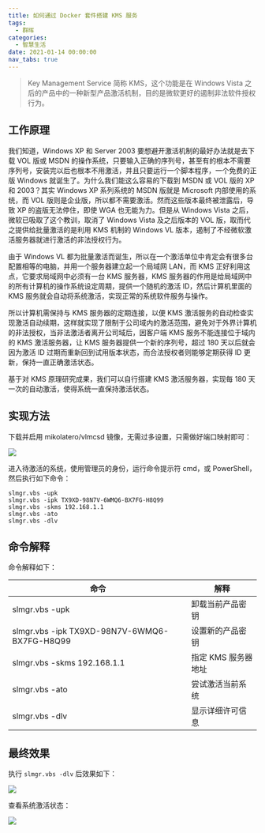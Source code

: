 ```yaml
---
title: 如何通过 Docker 套件搭建 KMS 服务
tags:
  - 群晖
categories:
  - 智慧生活
date: 2021-01-14 00:00:00
nav_tabs: true
---
```


> Key Management Service 简称 KMS，这个功能是在 Windows Vista 之后的产品中的一种新型产品激活机制，目的是微软更好的遏制非法软件授权行为。

<!-- more -->

## 工作原理

我们知道，Windows XP 和 Server 2003 要想避开激活机制的最好办法就是去下载 VOL 版或 MSDN 的操作系统，只要输入正确的序列号，甚至有的根本不需要序列号，安装完以后也根本不用激活，并且只要运行一个脚本程序，一个免费的正版 Windows 就诞生了。为什么我们能这么容易的下载到 MSDN 或 VOL 版的 XP 和 2003？其实 Windows XP 系列系统的 MSDN 版就是 Microsoft 内部使用的系统，而 VOL 版则是企业版，所以都不需要激活。然而这些版本最终被泄露后，导致 XP 的盗版无法停住，即使 WGA 也无能为力。但是从 Windows Vista 之后，微软已吸取了这个教训，取消了 Windows Vista 及之后版本的 VOL 版，取而代之提供给批量激活的是利用 KMS 机制的 Windows VL 版本，遏制了不经微软激活服务器就进行激活的非法授权行为。

由于 Windows VL 都为批量激活而诞生，所以在一个激活单位中肯定会有很多台配置相等的电脑，并用一个服务器建立起一个局域网 LAN，而 KMS 正好利用这点，它要求局域网中必须有一台 KMS 服务器，KMS 服务器的作用是给局域网中的所有计算机的操作系统设定周期，提供一个随机的激活 ID，然后计算机里面的 KMS 服务就会自动将系统激活，实现正常的系统软件服务与操作。

所以计算机需保持与 KMS 服务器的定期连接，以便 KMS 激活服务的自动检查实现激活自动续期，这样就实现了限制于公司域内的激活范围，避免对于外界计算机的非法授权，当非法激活者离开公司域后，因客户端 KMS 服务不能连接位于域内的 KMS 激活服务器，让 KMS 服务器提供一个新的序列号，超过 180 天以后就会因为激活 ID 过期而重新回到试用版本状态，而合法授权者则能够定期获得 ID 更新，保持一直正确激活状态。

基于对 KMS 原理研究成果，我们可以自行搭建 KMS 激活服务器，实现每 180 天一次的自动激活，使得系统一直保持激活状态。

## 实现方法

下载并启用 mikolatero/vlmcsd 镜像，无需过多设置，只需做好端口映射即可：

![](https://cdn.dusays.com/2021/01/302-1.jpg)

进入待激活的系统，使用管理员的身份，运行命令提示符 cmd，或 PowerShell，然后执行如下命令：

```
slmgr.vbs -upk
slmgr.vbs -ipk TX9XD-98N7V-6WMQ6-BX7FG-H8Q99
slmgr.vbs -skms 192.168.1.1
slmgr.vbs -ato
slmgr.vbs -dlv
```

## 命令解释

命令解释如下：

| 命令 | 解释 |
| - | - |
| slmgr.vbs -upk | 卸载当前产品密钥 |
| slmgr.vbs -ipk TX9XD-98N7V-6WMQ6-BX7FG-H8Q99 | 设置新的产品密钥 |
| slmgr.vbs -skms 192.168.1.1 | 指定 KMS 服务器地址 |
| slmgr.vbs -ato | 尝试激活当前系统 |
| slmgr.vbs -dlv | 显示详细许可信息 |

## 最终效果

执行 `slmgr.vbs -dlv` 后效果如下：

![](https://cdn.dusays.com/2021/01/302-2.jpg)

查看系统激活状态：

![](https://cdn.dusays.com/2021/01/302-3.jpg)
